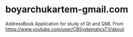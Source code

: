 # boyarchukartem-gmail.com
AddressBook
Application for study of Qt and QML
From https://www.youtube.com/user/CBSystematicsTV/about
